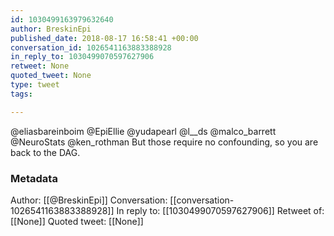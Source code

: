 ```yaml
---
id: 1030499163979632640
author: BreskinEpi
published_date: 2018-08-17 16:58:41 +00:00
conversation_id: 1026541163883388928
in_reply_to: 1030499070597627906
retweet: None
quoted_tweet: None
type: tweet
tags:

---
```


@eliasbareinboim @EpiEllie @yudapearl @l__ds @malco_barrett @NeuroStats @ken_rothman But those require no confounding, so you are back to the DAG.

### Metadata

Author: [[@BreskinEpi]]
Conversation: [[conversation-1026541163883388928]]
In reply to: [[1030499070597627906]]
Retweet of: [[None]]
Quoted tweet: [[None]]
